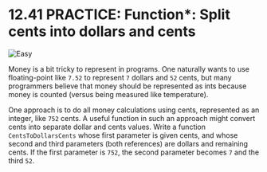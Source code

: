 # 12.41 PRACTICE: Function*: Split cents into dollars and cents
![Easy]

Money is a bit tricky to represent in programs.
One naturally wants to use floating-point like `7.52` to represent `7` dollars and `52` cents, but many programmers believe that money should be represented as ints because money is counted (versus being measured like temperature).

One approach is to do all money calculations using cents,
represented as an integer, like `752` cents.
A useful function in such an approach might convert cents into separate dollar and cents values.
Write a function `CentsToDollarsCents` whose first parameter is given cents, and whose second and third parameters (both references) are dollars and remaining cents.
If the first parameter is `752`, the second parameter becomes `7` and the third `52`.

[Easy]: https://flat.badgen.net/badge/Easy/★☆☆☆/green